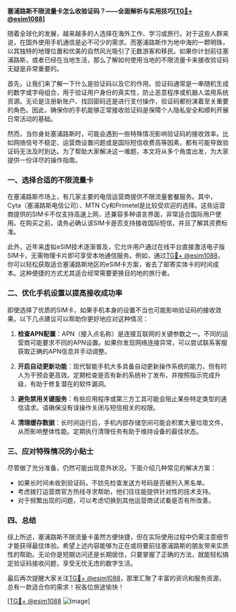 **塞浦路斯不限流量卡怎么收验证码？——全面解析与实用技巧[[TG💪+ @esim1088](https://t.me/s/esim1088)]**

随着全球化的发展，越来越多的人选择在海外工作、学习或旅行。对于这些人群来说，在国外使用手机通信是必不可少的需求。而塞浦路斯作为地中海的一颗明珠，以其独特的地理位置和优美的自然风光吸引了无数游客和移民。如果你计划前往塞浦路斯，或者已经在当地生活，那么了解如何使用当地的不限流量卡来接收验证码无疑是非常重要的。

首先，让我们来了解一下什么是验证码以及它的作用。验证码通常是一串随机生成的数字或字母组合，用于验证用户身份的真实性，防止恶意程序或机器人滥用系统资源。无论是注册新账户、找回密码还是进行支付操作，验证码都扮演着至关重要的角色。因此，确保你的手机能够正常接收验证码是保障个人隐私安全和顺利开展日常活动的基础。

然而，当你身处塞浦路斯时，可能会遇到一些特殊情况影响验证码的接收效率。比如网络信号不稳定、运营商设置问题或是国际短信收费高等因素，都有可能导致验证码无法及时到达。为了帮助大家解决这一难题，本文将从多个角度出发，为大家提供一份详尽的操作指南。

### 一、选择合适的不限流量卡

在塞浦路斯市场上，有几家主要的电信运营商提供不限流量套餐服务。其中，Cyta（塞浦路斯电信公司）、MTN Cy和Primetel是比较受欢迎的选择。这些运营商提供的SIM卡不仅支持高速上网，还兼容多种语言界面，非常适合国际用户使用。在购买之前，请务必确认该SIM卡是否支持接收国际短信，并且了解其资费标准。

此外，近年来虚拟eSIM技术逐渐普及，它允许用户通过在线平台直接激活电子版SIM卡，无需物理卡片即可享受本地通信服务。例如，通过[TG💪+ @esim1088](https://t.me/s/esim1088)，你可以轻松获取适合塞浦路斯地区的eSIM卡方案，省去了邮寄实体卡的时间成本。这种便捷的方式尤其适合经常需要更换目的地的旅行者。

### 二、优化手机设置以提高接收成功率

即使选择了优质的SIM卡，如果手机本身的设置不当也可能影响验证码的接收效果。以下几点建议可以帮助你更好地应对这种情况：

1. **检查APN配置**：APN（接入点名称）是连接互联网的关键参数之一。不同的运营商可能要求不同的APN设置。如果你发现网络连接异常，可以尝试联系客服获取正确的APN信息并手动调整。
   
2. **开启自动更新功能**：现代智能手机大多具备自动更新操作系统的能力，但有时人为干预会更高效。定期检查是否有新的系统补丁发布，并按照指示完成升级，有助于修复潜在的软件漏洞。

3. **避免禁用关键服务**：有些应用程序或第三方工具可能会阻止某些特定类型的通信请求。请确保没有误操作关闭与短信相关的权限。

4. **清理缓存数据**：长时间运行后，手机内部存储空间可能会积累大量垃圾文件，从而影响整体性能。定期执行清理任务有助于维持设备的最佳状态。

### 三、应对特殊情况的小贴士

尽管做了充分准备，仍然可能出现意外状况。下面介绍几种常见的解决方案：

- 如果长时间未收到验证码，不妨先检查发送方号码是否被列入黑名单。
- 考虑拨打运营商官方热线寻求帮助，他们往往能提供针对性的技术支持。
- 对于频繁出现的问题，可以考虑切换到其他运营商试试看是否有所改善。

### 四、总结

综上所述，塞浦路斯不限流量卡虽然方便快捷，但在实际使用过程中仍需注意细节才能获得最佳体验。希望上述内容能够为正在或将要前往塞浦路斯的朋友带来实质性的帮助。无论你是短期访问还是长期居住，只要掌握了正确的方法，就能轻松搞定验证码接收问题，享受无忧无虑的数字生活。

最后再次提醒大家关注[TG💪+ @esim1088](https://t.me/s/esim1088)，那里汇聚了丰富的资讯和服务资源，总有一款适合你的需求！祝各位旅途愉快！

[[TG💪+ @esim1088](https://t.me/s/esim1088) ![Image](https://i.postimg.cc/4NQfJmqS/Snipaste-2025-05-13-00-14-12.png)]